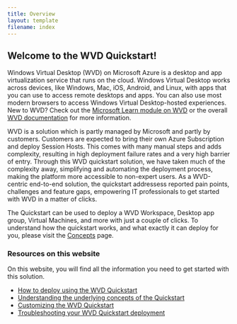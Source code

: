 ```yaml
---
title: Overview
layout: template
filename: index
---
```


## Welcome to the WVD Quickstart!

Windows Virtual Desktop (WVD) on Microsoft Azure is a desktop and app virtualization service that runs on the cloud. Windows Virtual Desktop works across devices, like Windows, Mac, iOS, Android, and Linux, with apps that you can use to access remote desktops and apps. You can also use most modern browsers to access Windows Virtual Desktop-hosted experiences. New to WVD? Check out the <a href="https://docs.microsoft.com/en-us/learn/paths/m365-wvd/" target="_blank">Microsoft Learn module on WVD</a> or the overall <a href="https://aka.ms/wvddocs" target="_blank">WVD documentation</a> for more information. 

WVD is a solution which is partly managed by Microsoft and partly by customers. Customers are expected to bring their own Azure Subscription and deploy Session Hosts. This comes with many manual steps and adds complexity, resulting in high deployment failure rates and a very high barrier of entry. Through this WVD quickstart solution, we have taken much of the complexity away, simplifying and automating the deployment process, making the platform more accessible to non-expert users. As a WVD-centric end-to-end solution, the quickstart addressess reported pain points, challenges and feature gaps, empowering IT professionals to get started with WVD in a matter of clicks.

The Quickstart can be used to deploy a WVD Workspace, Desktop app group, Virtual Machines, and more with just a couple of clicks. To understand how the quickstart works, and what exactly it can deploy for you, please visit the <a href="concepts">Concepts</a> page.

### Resources on this website
On this website, you will find all the information you need to get started with this solution. 
* <a href="howto">How to deploy using the WVD Quickstart</a>
* <a href="concepts">Understanding the underlying concepts of the Quickstart</a>
* <a href="customize">Customizing the WVD Quickstart</a>
* <a href="troubleshoot">Troubleshooting your WVD Quickstart deployment</a>
